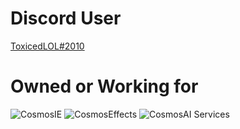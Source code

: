 # Discord User
[ToxicedLOL#2010](https://discord/users/732955234489466951)
# Owned or Working for
![CosmosIE](https://media.discordapp.net/attachments/1058436364296781914/1058437313300009100/CosmosImageEffectLOGO.png)
![CosmosEffects](https://media.discordapp.net/attachments/863840867835576360/1058770501280993371/ALL-Fancy-ABC.png)
![CosmosAI Services](https://media.discordapp.net/attachments/968571716567715981/1058124240961929246/NoItalicCOSMOSAI.png)
